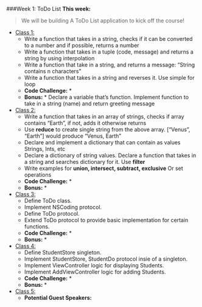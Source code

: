 ###Week 1: ToDo List
**This week:**
> We will be building A ToDo List application to kick off the course!

  * [Class 1:](class-1/)
  	* Write a function that takes in a string, checks if it can be converted to a number and if possible, returns a number
    * Write a function that takes in a tuple (code, message) and returns a string by using interpolation
    * Write a function that take in a string, and returns a message: “String contains n characters”
    * Write a function that takes in a string and reverses it. Use simple for loop
    * **Code Challenge:**
      *
    * **Bonus:**
      *
Declare a variable that’s function. Implement function to take in a string (name) and return greeting message
  * [Class 2:](class-2/)
  	* Write a function that takes in an array of strings, checks if array contains “Earth”, if not, adds it otherwise returns
    * Use **reduce** to create single string from the above array. [“Venus”, “Earth”] would produce “Venus, Earth”
    * Declare and implement a dictionary that can contain as values Strings, Ints, etc
    * Declare a dictionary of string values. Declare a function that takes in a string and searches dictionary for it. Use **filter**
    * Write examples for **union, intersect, subtract, exclusive** Or set operations
    * **Code Challenge:**
      *
    * **Bonus:**
      *
  * [Class 3:](class-3/)
  	* Define ToDo class.
    * Implement NSCoding protocol.
    * Define ToDo protocol.
    * Extend ToDo protocol to provide basic implementation for certain functions.
    * **Code Challenge:**
      *
    * **Bonus:**
      *
  * [Class 4:](class-4/)
  	*  Define StudentStore singleton.
    * Implement StudentStore, StudentDo protocol insie of a singleton.
    * Implement ViewController logic for displaying Students.
    * Implement AddViewController logic for adding Students.
    * **Code Challenge:**
      *
    * **Bonus:**
      *
  * [Class 5:](class-5/)
  	* **Potential Guest Speakers:**